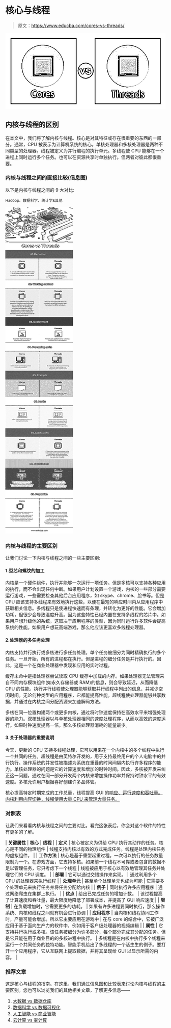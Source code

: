 # 核心与线程

> 原文：<https://www.educba.com/cores-vs-threads/>

![Cores-vs-Threads](img/049e6186e2a431a49ba377a31a6005a5.png)



## 内核与线程的区别

在本文中，我们将了解内核与线程。核心是对其特征或存在很重要的东西的一部分。通常，CPU 被表示为计算机系统的核心。单核处理器和多核处理器是两种不同类型的处理器。线程被定义为并行编程的执行单元。多线程使 CPU 能够在一个进程上同时运行多个任务。也可以在资源共享时单独执行。但两者对彼此都很重要。

### 内核与线程之间的直接比较(信息图)

以下是内核与线程之间的 9 大对比:

<small>Hadoop、数据科学、统计学&其他</small>

![Cores-vs-Threads-info](img/72ec7e65eb4060717d63b438a23b628f.png)



### 内核与线程的主要区别

让我们讨论一下内核与线程之间的一些主要区别:

#### 1.型芯和螺纹的加工

内核是一个硬件组件，执行并能够一次运行一项任务。但是多核可以支持各种应用的执行，而不会出现任何中断。如果用户计划设置一个游戏，内核的一些部分需要运行游戏，一些需要检查其他后台应用程序，如 skype、chrome、脸书等。但是 CPU 应该支持多线程来有效地执行这些，以便在最短的响应时间内从应用程序中获取相关信息。多线程只是使进程快速而有条理，并转化为更好的性能。它会增加功耗，但很少会导致温度升高。因为这些特性已经内置在支持多线程的芯片中。如果用户想升级他的系统，这取决于应用程序的类型，因为同时运行许多软件会提高系统的性能。如果用户想玩高端游戏，那么他应该更喜欢多线程处理器。

#### 2.处理器的多任务处理

内核支持并行执行或多核进行多任务处理。单个任务被细分为同时精确执行的多个任务。一旦开始，所有的进程都在执行。但是进程的细分任务是并行执行的。因此，这是一个在商业处理器中发现和应用的实时过程。

缓存未命中是指处理器尝试读取 CPU 缓存中加载的内存。如果处理器无法管理来自不同内存模块组件(如永久存储器或 RAM)的信息，则会导致延迟，从而降低 CPU 的性能。执行并行线程使处理器能够获取并行线程中列出的信息，并减少空闲时间。无论何种类型的应用程序，它都能提高性能。超线程使处理器能够共享数据，并通过在内核之间分配资源来加速解码方法。

多核在同一位置构建两个或更多内核，通过将时钟速度保持在高效水平来增强处理器的能力。双核处理器以与单核处理器相同的速度处理程序，从而以高效的速度运行。如果时钟速度提高一倍，那么多核处理器消耗的能量最少。

#### 3.关于处理器的重要说明

今天，更新的 CPU 支持多线程处理，它可以用来在一个内核中的多个线程中执行一个共同的任务。超线程是由英特尔开发的，用于支持最终用户的个人电脑中的并行执行。操作系统的并发性被描述为系统在重叠的时间间隔内执行许多程序的能力。单核处理器的问题是它的计算速度和增加的时钟时间。因此，多核被开发来纠正这一问题，通过在同一部分开发两个内核来增加操作功率并保持时钟水平的有效速度。多核允许用户根据喜好创建许多晶体管。

核心提高特定时期完成的工作总量，线程提高 GUI 的[响应、运行速度和吞吐量。内核利用内容切换，线程使用大量 CPU 来管理大量任务。](https://www.educba.com/what-is-gui/)

### 对照表

让我们来看看内核与线程之间的主要对比。看完这张表后，你会对这个软件的特性有更多的了解。

| **关键属性** | **核心** | **线程** |
| **定义** | 核心被定义为供给 CPU 执行其动作的任务。核心是不同的物理组件 | 线程支持内核以有效的方式完成任务。线程是处理内核任务的虚拟组件。 |
| **工作方法** | 核心是基于重型起重过程。一次可以执行的任务数量限制为一个。在游戏方面，它支持多核。如果前一个线程不可靠或者包含的数据不足以管理任务，它只考虑下一个线程 | 线程被应用于核心以有效地管理其任务并处理它们的 CPU 调度。 |
| **部署** | 它可以通过交错操作来实现。 | 通过利用多个 CPU 的处理器来执行线程 |
| **处理单元** | 甚至单个处理单元也成为可能 | 它需要多个处理单元来执行任务并将任务分配给内核 |
| **例子** | 同时执行许多应用程序 | 通过网络爬虫在集群上执行。 |
| **优点** | 给出已完成任务的增加计数。 | 该过程提高了计算速度和吞吐量，最大限度地降低了部署成本，并提高了 GUI 响应速度 |
| **限制** | 在负载增加时，它需要更多的功耗。 | 如果有许多进程要同时执行，那么操作系统、内核和线程之间就有机会进行协调 |
| **应用程序** | 当内核和线程协同工作时，产量可能会增加。所以它主要应用在游戏中 | 在与 core 的结合中，它被广泛应用于基于面向生产力的软件中，例如用于客户级处理器的视频编辑 |
| **属性** | 它支持并行执行或多核。该任务被细分为许多部分，每个部分完成其分配的任务。但是它只能在用于商业目的的多核进程中执行。 | 多线程是在内核中执行多个线程来运行一个共同任务的独特功能。智能手机给出了多线程的一个活生生的例子。要打开一个应用程序，它从互联网上提取数据，并将其呈现给 GUI 以显示所需的内容。 |

### 推荐文章

这是核心与线程的指南。在这里，我们通过信息图和比较表来讨论内核与线程的主要区别。您也可以浏览我们的其他相关文章，了解更多信息——

1.  [大数据 vs 数据仓库](https://www.educba.com/big-data-vs-data-warehouse/)
2.  [数据科学 vs 数据可视化](https://www.educba.com/data-science-vs-data-visualization/)
3.  [人工智能 vs 商业智能](https://www.educba.com/artificial-intelligence-vs-business-intelligence/)
4.  [云计算 vs 雾计算](https://www.educba.com/cloud-computing-vs-fog-computing/)





